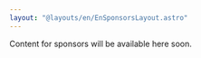 ```yaml
---
layout: "@layouts/en/EnSponsorsLayout.astro"
---
```


Content for sponsors will be available here soon.